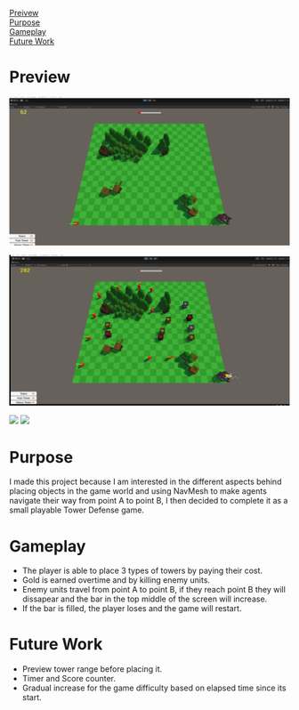 <a href="https://github.com/MiTsSsS/Tower-Defense/edit/main/README.md#preview">Preivew<a>  
<a href="https://github.com/MiTsSsS/Tower-Defense/edit/main/README.md#purpose">Purpose<a>  
<a href="https://github.com/MiTsSsS/Tower-Defense/edit/main/README.md#gameplay">Gameplay<a>  
<a href="https://github.com/MiTsSsS/Tower-Defense/edit/main/README.md#future-work">Future Work<a>  

# Preview
![](https://github.com/MiTsSsS/Tower-Defense/blob/main/GitHub/TowerDefense1.gif)
  
![](https://github.com/MiTsSsS/Tower-Defense/blob/main/GitHub/TowerDefense2.gif)


![](https://img.shields.io/badge/-Unity-lightgrey?style=for-the-badge&logo=unity) 
![](https://img.shields.io/badge/-C%20Sharp-%2303a9f4?style=for-the-badge&logo=csharp)
  
# Purpose
I made this project because I am interested in the different aspects behind placing objects in the game world and using NavMesh to make agents navigate their way from point A to point B, I then decided to complete it as a small playable Tower Defense game.
  
# Gameplay
- The player is able to place 3 types of towers by paying their cost.
- Gold is earned overtime and by killing enemy units.
- Enemy units travel from point A to point B, if they reach point B they will dissapear and the bar in the top middle of the screen will increase.
- If the bar is filled, the player loses and the game will restart.
  
# Future Work
- Preview tower range before placing it.
- Timer and Score counter.
- Gradual increase for the game difficulty based on elapsed time since its start.
